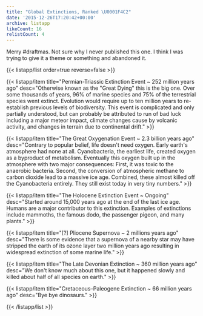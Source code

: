 ```yaml
---
title: "Global Extinctions, Ranked \U0001F4C2"
date: '2015-12-26T17:20:42+00:00'
archive: listapp
likeCount: 16
relistCount: 4
---
```


Merry #draftmas. Not sure why I never published this one. I think I was trying to give it a theme or something and abandoned it.

<!--more-->

{{< listapp/list order=true reverse=false >}}

   {{< listapp/item title="Permian-Triassic Extinction Event ~ 252 million years ago"
      desc="Otherwise known as the \"Great Dying\" this is the big one. Over some thousands of years, 96% of marine species and 75% of the terrestrial species went extinct. Evolution would require up to ten million years to re-establish previous levels of biodiversity. This event is complicated and only partially understood, but can probably be attributed to run of bad luck including a major meteor impact, climate changes cause by volcanic activity, and changes in terrain due to continental drift." >}}

   {{< listapp/item title="The Great Oxygenation Event ~ 2.3 billion years ago"
      desc="Contrary to popular belief, life doesn't need oxygen. Early earth's atmosphere had none at all. Cyanobacteria, the earliest life, created oxygen as a byproduct of metabolism. Eventually this oxygen built up in the atmosphere with two major consequences: First, it was toxic to the anaerobic bacteria. Second, the conversion of atmospheric methane to carbon dioxide lead to a massive ice age. Combined, these almost killed off the Cyanobacteria entirely. They still exist today in very tiny numbers." >}}

   {{< listapp/item title="The Holocene Extinction Event ~ Ongoing"
      desc="Started around 15,000 years ago at the end of the last ice age. Humans are a major contributor to this extinction. Examples of extinctions include mammoths, the famous dodo, the passenger pigeon, and many plants." >}}

   {{< listapp/item title="[?] Pliocene Supernova ~ 2 millions years ago"
      desc="There is some evidence that a supernova of a nearby star may have stripped the earth of its ozone layer two million years ago resulting in widespread extinction of some marine life." >}}

   {{< listapp/item title="The Late Devonian Extinction ~ 360 million years ago"
      desc="We don't know much about this one, but it happened slowly and killed about half of all species on earth." >}}

   {{< listapp/item title="Cretaceous–Paleogene Extinction ~ 66 million years ago"
      desc="Bye bye dinosaurs." >}}

{{< /listapp/list >}}
